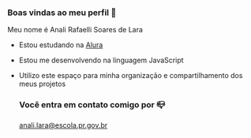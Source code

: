 ### Boas vindas ao meu perfil 🦋

Meu nome é Anali  Rafaelli Soares de Lara

- Estou estudando na [Alura](https:\\www.aalura.com.br)
- Estou me desenvolvendo na linguagem JavaScript
- Utilizo este espaço para minha organização e compartilhamento dos meus projetos

  ### Você entra em contato comigo por 📪

  anali.lara@escola.pr.gov.br
  
